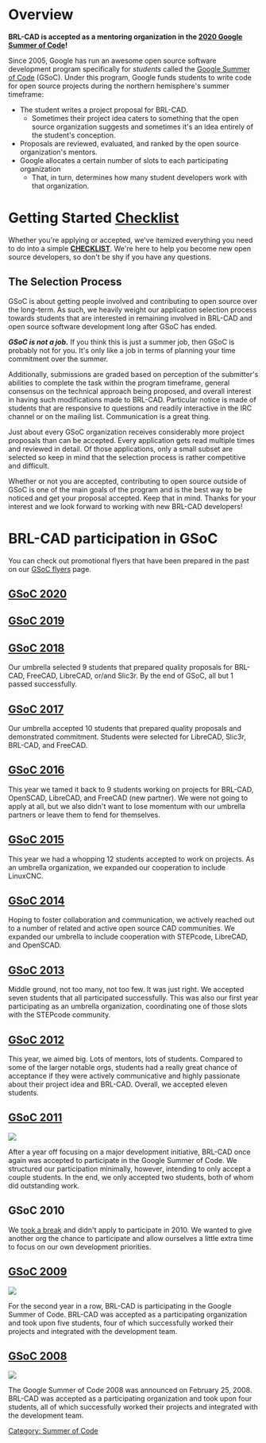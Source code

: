 # Overview

**BRL-CAD is accepted as a mentoring organization in the [2020 Google
Summer of Code](Google_Summer_of_Code/2020.md)!**

Since 2005, Google has run an awesome open source software development
program specifically for *students* called the [Google Summer of
Code](http://code.google.com/soc/) (GSoC). Under this program, Google
funds students to write code for open source projects during the
northern hemisphere's summer timeframe:

-   The student writes a project proposal for BRL-CAD.
    -   Sometimes their project idea caters to something that the open
        source organization suggests and sometimes it's an idea entirely
        of the student's conception.
-   Proposals are reviewed, evaluated, and ranked by the open source
    organization's mentors.
-   Google allocates a certain number of slots to each participating
    organization
    -   That, in turn, determines how many student developers work with
        that organization.

# Getting Started [Checklist](Summer_of_Code/Checklist.md)

Whether you're applying or accepted, we've itemized everything you need
to do into a simple
**[CHECKLIST](Summer_of_Code/Checklist.md)**. We're here to help
you become new open source developers, so don't be shy if you have any
questions.

## The Selection Process

GSoC is about getting people involved and contributing to open source
over the long-term. As such, we heavily weight our application selection
process towards students that are interested in remaining involved in
BRL-CAD and open source software development long after GSoC has ended.

***GSoC is not a job.*** If you think this is just a summer job, then
GSoC is probably not for you. It's only like a job in terms of planning
your time commitment over the summer.

Additionally, submissions are graded based on perception of the
submitter's abilities to complete the task within the program timeframe,
general consensus on the technical approach being proposed, and overall
interest in having such modifications made to BRL-CAD. Particular notice
is made of students that are responsive to questions and readily
interactive in the IRC channel or on the mailing list. Communication is
a great thing.

Just about every GSoC organization receives considerably more project
proposals than can be accepted. Every application gets read multiple
times and reviewed in detail. Of those applications, only a small subset
are selected so keep in mind that the selection process is rather
competitive and difficult.

Whether or not you are accepted, contributing to open source outside of
GSoC is one of the main goals of the program and is the best way to be
noticed and get your proposal accepted. Keep that in mind. Thanks for
your interest and we look forward to working with new BRL-CAD
developers!

# BRL-CAD participation in GSoC

You can check out promotional flyers that have been prepared in the past
on our [GSoC flyers](Google_Summer_of_Code/Flyers.md) page.

## [GSoC 2020](Google_Summer_of_Code/2020.md)

## [GSoC 2019](Google_Summer_of_Code/2019.md)

## [GSoC 2018](Google_Summer_of_Code/2018.md)

Our umbrella selected 9 students that prepared quality proposals for
BRL-CAD, FreeCAD, LibreCAD, or/and Slic3r. By the end of GSoC, all but 1
passed successfully.

## [GSoC 2017](Google_Summer_of_Code/2017.md)

Our umbrella accepted 10 students that prepared quality proposals and
demonstrated commitment. Students were selected for LibreCAD, Slic3r,
BRL-CAD, and FreeCAD.

## [GSoC 2016](Google_Summer_of_Code/2016.md)

This year we tamed it back to 9 students working on projects for
BRL-CAD, OpenSCAD, LibreCAD, and FreeCAD (new partner). We were not
going to apply at all, but we also didn't want to lose momentum with our
umbrella partners or leave them to fend for themselves.

## [GSoC 2015](Google_Summer_of_Code/2015.md)

This year we had a whopping 12 students accepted to work on projects. As
an umbrella organization, we expanded our cooperation to include
LinuxCNC.

## [GSoC 2014](Google_Summer_of_Code/2014.md)

Hoping to foster collaboration and communication, we actively reached
out to a number of related and active open source CAD communities. We
expanded our umbrella to include cooperation with STEPcode, LibreCAD,
and OpenSCAD.

## [GSoC 2013](Google_Summer_of_Code/2013.md)

Middle ground, not too many, not too few. It was just right. We accepted
seven students that all participated successfully. This was also our
first year participating as an umbrella organization, coordinating one
of those slots with the STEPcode community.

## [GSoC 2012](Google_Summer_of_Code/2012.md)

This year, we aimed big. Lots of mentors, lots of students. Compared to
some of the larger notable orgs, students had a really great chance of
acceptance if they were actively communicative and highly passionate
about their project idea and BRL-CAD. Overall, we accepted eleven
students.

## [GSoC 2011](Google_Summer_of_Code/2011.md)

![](img/BRL-CAD_GSoC2011_flyer.png)

After a year off focusing on a major development initiative, BRL-CAD
once again was accepted to participate in the Google Summer of Code. We
structured our participation minimally, however, intending to only
accept a couple students. In the end, we only accepted two students,
both of whom did outstanding work.

## GSoC 2010

We [took a break](http://brlcad.org/d/node/47) and didn't apply to
participate in 2010. We wanted to give another org the chance to
participate and allow ourselves a little extra time to focus on our own
development priorities.

## [GSoC 2009](Google_Summer_of_Code/2009)

![](img/brlcad_gsoc2009_flyer.png)

For the second year in a row, BRL-CAD is participating in the Google
Summer of Code. BRL-CAD was accepted as a participating organization and
took upon five students, four of which successfully worked their
projects and integrated with the development team.

## [GSoC 2008](Google_Summer_of_Code/2008)

![](img/brlcad_gsoc2008_flyer.png)

The Google Summer of Code 2008 was announced on February 25, 2008.
BRL-CAD was accepted as a participating organization and took upon four
students, all of which successfully worked their projects and integrated
with the development team.

[Category: Summer of Code](Category:_Summer_of_Code)
